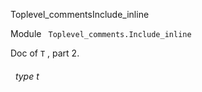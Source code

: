 Toplevel_commentsInclude_inline

 Module `` Toplevel_comments.Include_inline`` 


Doc of `` T
`` , part 2.

<a id="type-t"></a>
###### &nbsp; type t

